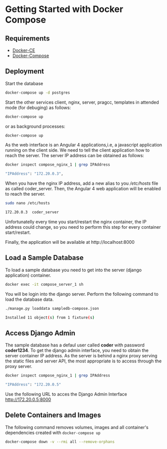 # Getting Started with Docker Compose

## Requirements

* [Docker-CE](https://docs.docker.com/install/linux/docker-ce/ubuntu/#supported-storage-drivers)
* [Docker-Compose](https://docs.docker.com/compose/install/#install-compose)

## Deployment

Start the database

```sh
docker-compose up -d postgres
```

Start the other services client, nginx, server, pragcc, templates in attended mode (for debuging) as follows:

```sh
docker-compose up
```

or as background processes:

```sh
docker-compose up
```

As the web interface is an Angular 4 applications,i.e, a javascript application running on the client side. We need to tell the client application how to reach the server. The server IP address can be obtained as follows:

```sh 
docker inspect compose_nginx_1 | grep IPAddress

"IPAddress": "172.20.0.3",
```

When you have the nginx IP address, add a new alias to you */etc/hosts* file as called coder_server. Then, the Angular 4 web application will be enabled to reach the server.

```sh 
sudo nano /etc/hosts

172.20.0.3	coder_server
```

Unfortunatelly every time you start/restart the nginx container, the IP address could change, so you need to perform this step for every container start/restart. 

Finally, the application will be available at http://localhost:8000

## Load a Sample Database

To load a sample database you need to get into the server (django application) container.

```sh 
docker exec -it compose_server_1 sh
```

You will be login into the django server. Perform the following command to load the database data.


```sh 
./manage.py loaddata sampledb-compose.json 

Installed 11 object(s) from 1 fixture(s)
```

## Access Django Admin

The sample database has a defaul user called **coder** with password **coder1234**. 
To get the django admin interface, you need to obtain the server container IP address. 
As the server is behind a nginx proxy serving the static files and server API,
the most appropriate is to access through the proxy server.

```sh 
docker inspect compose_nginx_1 | grep IPAddress

"IPAddress": "172.20.0.5"
```

Use the following URL to acces the Django Admin Interface http://172.20.0.5:8000

## Delete Containers and Images

The following command removes volumes, images and all container's dependencies created with ```docker-compose up```

```sh 
docker-compose down -v --rmi all --remove-orphans
```
